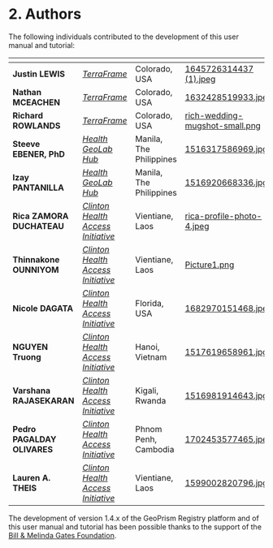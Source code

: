 # 2. Authors

The following individuals contributed to the development of this user manual and tutorial:

<table data-view="cards"><thead><tr><th></th><th></th><th></th><th data-hidden data-card-cover data-type="files"></th></tr></thead><tbody><tr><td><strong>Justin LEWIS</strong></td><td><a href="https://www.terraframe.com/"><em>TerraFrame</em></a></td><td>Colorado, USA</td><td><a href="../../.gitbook/assets/1645726314437 (1).jpeg">1645726314437 (1).jpeg</a></td></tr><tr><td><strong>Nathan MCEACHEN</strong></td><td><a href="https://www.terraframe.com/"><em>TerraFrame</em></a></td><td>Colorado, USA</td><td><a href="../../.gitbook/assets/1632428519933.jpeg">1632428519933.jpeg</a></td></tr><tr><td><strong>Richard ROWLANDS</strong></td><td><a href="https://www.terraframe.com/"><em>TerraFrame</em></a></td><td>Colorado, USA</td><td><a href="../../.gitbook/assets/rich-wedding-mugshot-small.png">rich-wedding-mugshot-small.png</a></td></tr><tr><td><strong>Steeve EBENER, PhD</strong></td><td><a href="https://healthgeolab.net/hub/"><em>Health GeoLab Hub</em></a></td><td>Manila, The Philippines</td><td><a href="../../.gitbook/assets/1516317586969.jpg">1516317586969.jpg</a></td></tr><tr><td><strong>Izay PANTANILLA</strong></td><td><a href="https://healthgeolab.net/hub/"><em>Health GeoLab Hub</em></a></td><td>Manila, The Philippines</td><td><a href="../../.gitbook/assets/1516920668336.jpg">1516920668336.jpg</a></td></tr><tr><td><strong>Rica ZAMORA DUCHATEAU</strong></td><td><a href="https://www.clintonhealthaccess.org/"><em>Clinton Health Access Initiative</em></a></td><td>Vientiane, Laos</td><td><a href="../../.gitbook/assets/rica-profile-photo-4.jpeg">rica-profile-photo-4.jpeg</a></td></tr><tr><td><strong>Thinnakone OUNNIYOM</strong></td><td><a href="https://www.clintonhealthaccess.org/"><em>Clinton Health Access Initiative</em></a></td><td>Vientiane, Laos</td><td><a href="../../.gitbook/assets/Picture1.png">Picture1.png</a></td></tr><tr><td><strong>Nicole DAGATA</strong></td><td><a href="https://www.clintonhealthaccess.org/"><em>Clinton Health Access Initiative</em></a></td><td>Florida, USA</td><td><a href="../../.gitbook/assets/1682970151468.jpeg">1682970151468.jpeg</a></td></tr><tr><td><strong>NGUYEN Truong</strong></td><td><a href="https://www.clintonhealthaccess.org/"><em>Clinton Health Access Initiative</em></a></td><td>Hanoi, Vietnam</td><td><a href="../../.gitbook/assets/1517619658961.jpg">1517619658961.jpg</a></td></tr><tr><td><strong>Varshana RAJASEKARAN</strong></td><td><a href="https://www.clintonhealthaccess.org/"><em>Clinton Health Access Initiative</em></a></td><td>Kigali, Rwanda</td><td><a href="../../.gitbook/assets/1516981914643.jpg">1516981914643.jpg</a></td></tr><tr><td><strong>Pedro PAGALDAY OLIVARES</strong></td><td><a href="https://www.clintonhealthaccess.org/"><em>Clinton Health Access Initiative</em></a></td><td>Phnom Penh, Cambodia</td><td><a href="../../.gitbook/assets/1702453577465.jpeg">1702453577465.jpeg</a></td></tr><tr><td><strong>Lauren A. THEIS</strong></td><td><a href="https://www.clintonhealthaccess.org/"><em>Clinton Health Access Initiative</em></a></td><td>Vientiane, Laos</td><td><a href="../../.gitbook/assets/1599002820796.jpg">1599002820796.jpg</a></td></tr></tbody></table>

The development of version 1.4.x of the GeoPrism Registry platform and of this user manual and tutorial has been possible thanks to the support of the [Bill & Melinda Gates Foundation](https://www.gatesfoundation.org/).
